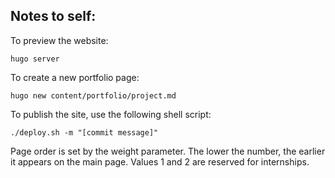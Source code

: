 ## Notes to self:

To preview the website:
```
hugo server
```

To create a new portfolio page:
```console
hugo new content/portfolio/project.md
```

To publish the site, use the following shell script:

```console
./deploy.sh -m "[commit message]"
```

Page order is set by the weight parameter. The lower the number, the earlier it appears on the main page. Values 1 and 2 are reserved for internships. 